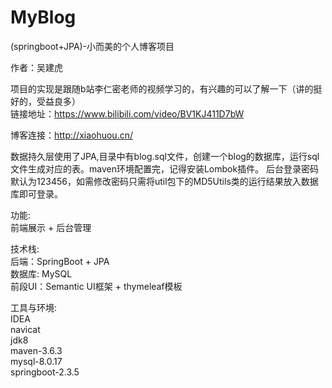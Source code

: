 # MyBlog
(springboot+JPA)-小而美的个人博客项目

作者：吴建虎

项目的实现是跟随b站李仁密老师的视频学习的，有兴趣的可以了解一下（讲的挺好的，受益良多）  
链接地址：https://www.bilibili.com/video/BV1KJ411D7bW

博客连接：http://xiaohuou.cn/

数据持久层使用了JPA,目录中有blog.sql文件，创建一个blog的数据库，运行sql文件生成对应的表。maven环境配置完，记得安装Lombok插件。
后台登录密码默认为123456，如需修改密码只需将util包下的MD5Utils类的运行结果放入数据库即可登录。

功能:  
前端展示 + 后台管理

技术栈:  
后端：SpringBoot + JPA   
数据库: MySQL  
前段UI：Semantic UI框架 + thymeleaf模板

工具与环境:  
IDEA  
navicat  
jdk8  
maven-3.6.3  
mysql-8.0.17  
springboot-2.3.5
